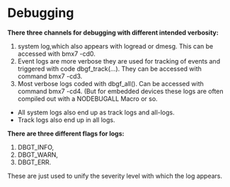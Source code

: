 # Debugging

**There three channels for debugging with different intended verbosity:**
  1. system log,which also appears with logread or dmesg. This can be accessed with bmx7 -cd0. 
  2. Event logs are more verbose they are used for tracking of events and triggered with code dbgf_track(...). They can be accessed with command bmx7 -cd3.
  3. Most verbose logs coded with dbgf_all(). Can be accessed with command bmx7 -cd4. (But for embedded devices these logs are often compiled out with a NODEBUGALL Macro or so.

- All system logs also end up as track logs and all-logs.
- Track logs also end up in all logs.

**There are three different flags for logs:**
  1. DBGT_INFO, 
  2. DBGT_WARN, 
  3. DBGT_ERR. 
  
These are just used to unify the severity level with which the log appears.
